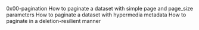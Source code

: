 0x00-pagination
How to paginate a dataset with simple page and page_size parameters
How to paginate a dataset with hypermedia metadata
How to paginate in a deletion-resilient manner